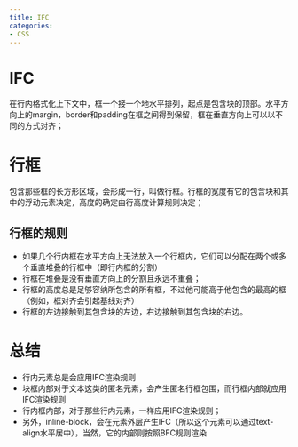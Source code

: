 ```yaml
---
title: IFC
categories: 
- CSS
---
```


# IFC

在行内格式化上下文中，框一个接一个地水平排列，起点是包含块的顶部。水平方向上的margin，border和padding在框之间得到保留，框在垂直方向上可以以不同的方式对齐；



# 行框
包含那些框的长方形区域，会形成一行，叫做行框。行框的宽度有它的包含块和其中的浮动元素决定，高度的确定由行高度计算规则决定；

## 行框的规则

- 如果几个行内框在水平方向上无法放入一个行框内，它们可以分配在两个或多个垂直堆叠的行框中（即行内框的分割）
- 行框在堆叠是没有垂直方向上的分割且永远不重叠；
- 行框的高度总是足够容纳所包含的所有框，不过他可能高于他包含的最高的框（例如，框对齐会引起基线对齐）
- 行框的左边接触到其包含块的左边，右边接触到其包含块的右边。


# 总结

- 行内元素总是会应用IFC渲染规则
- 块框内部对于文本这类的匿名元素，会产生匿名行框包围，而行框内部就应用IFC渲染规则
- 行内框内部，对于那些行内元素，一样应用IFC渲染规则；
- 另外，inline-block，会在元素外层产生IFC（所以这个元素可以通过text-align水平居中），当然，它的内部则按照BFC规则渲染
